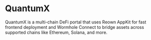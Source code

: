# QuantumX
QuantumX is a multi-chain DeFi portal that uses Reown AppKit for fast frontend deployment and Wormhole Connect to bridge assets across supported chains like Ethereum, Solana, and more.

